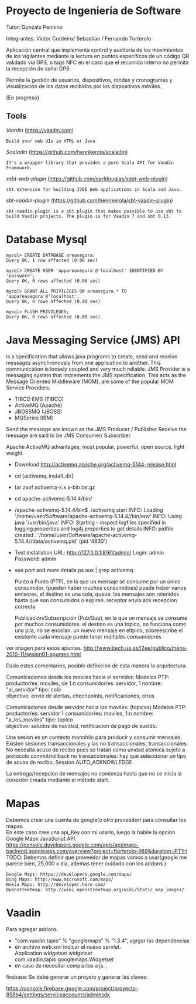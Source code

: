 # Proyecto de Ingeniería de Software

Tutor: Gonzalo Pennino

Integrantes: Victor Cordeiro/ Sebastían / Fernando Torterolo

Aplicación central que implementa control y auditoría de los movimientos de los vigilantes mediante la lectura en puntos específicos de un código
QR validado vía GPS, o tags NFC en el caso que el recorrido interno no permita la recepción de señal GPS.

Permite la gestión de usuarios, dispositivos, rondas y cronogramas y visualización de los datos recibidos por los dispositivos móviles.

(En progreso)


## Tools 

*Vaadin* (https://vaadin.com)
    
    Build your web UIs in HTML or Java

*Scaladin*   (https://github.com/henrikerola/scaladin)
    
    It's a wrapper library that provides a pure Scala API for Vaadin Framework.
    
*xsbt-web-plugin* (https://github.com/earldouglas/xsbt-web-plugin) 

    sbt extension for building J2EE Web applications in Scala and Java.  
    
*sbt-vaadin-plugin* (https://github.com/henrikerola/sbt-vaadin-plugin)

    sbt-vaadin-plugin is a sbt plugin that makes possible to use sbt to build Vaadin projects. The plugin is for Vaadin 7 and sbt 0.13.
    
    
# Database Mysql

    mysql> CREATE DATABASE areasegura;
    Query OK, 1 row affected (0.00 sec)
    
    mysql> CREATE USER 'appareasegura'@'localhost' IDENTIFIED BY 'password';  
    Query OK, 0 rows affected (0.00 sec)
    
    mysql> GRANT ALL PRIVILEGES ON areasegura.* TO 'appareasegura'@'localhost';
    Query OK, 0 rows affected (0.00 sec)
    
    mysql> FLUSH PRIVILEGES;
    Query OK, 0 rows affected (0.00 sec)
    

# Java Messaging Service (JMS) API
is a specification that allows java programs to create, send and receive messages asynchronously from one application to another. 
This communication is loosely coupled and very much reliable.
JMS Provider is a messaging system that implements the JMS specification.
This acts as the Message Oriented Middleware (MOM), are some of the popular MOM Service Providers.

* TIBCO EMS (TIBCO)
* ActiveMQ (Apache)
* JBOSSMQ (JBOSS)
* MQSeries (IBM)

Send the message are known as the JMS Producer / Publisher
Receive the message are said to be JMS Consumer/ Subscriber.

Apache ActiveMQ advantages, most popular, powerful, open source, light weight.

- Download http://activemq.apache.org/activemq-5144-release.html
- cd [activemq_install_dir]
- tar zxvf activemq-x.x.x-bin.tar.gz
- cd apache-activemq-5.14.4/bin/
- /apache-activemq-5.14.4/bin$ ./activemq start
    INFO: Loading '/home/user/Software/apache-activemq-5.14.4//bin/env'
    INFO: Using java '/usr/bin/java'
    INFO: Starting - inspect logfiles specified in logging.properties and log4j.properties to get details
    INFO: pidfile created : '/home/user/Software/apache-activemq-5.14.4//data/activemq.pid' (pid '4830')
    
- Test installation
    URL: http://127.0.0.1:8161/admin/
    Login: admin
    Password: admin


- see port and more details 
    ps aux | grep activemq
    
    

    Punto a Punto (PTP), 
         en la que un mensaje se consume por un único consumidor. (pueden haber muchos consumidoes)
         puede haber varios emisores, 
         el destino es una cola, queue.
         los mensajes son retenidos hasta que son consumidos o expiren. receptor envia ack recepcion correcta
         
         
    Publicación/Subscripción (Pub/Sub), en la que un mensaje se consume por muchos consumidores.
    el destino es una topico, no funciona como una pila, no se encolan.
    un nuevo mensaje en eltpico, sobreescribe el existente
    cada mensaje puede tener múltiples consumidores

ver imagen para estos apuntes.
     http://www.jtech.ua.es/j2ee/publico/mens-2010-11/sesion01-apuntes.html
     

Dado estos comentarios, posible definicion de esta manera la arquitectura.

Comunicaciones desde los moviles hacia el servidor:
    Modelos PTP:
        productor/es: moviles, de 1:n
        consumidor/es: servidor, 1 
        nombre: "al_servidor"
        tipo: cola  
        objectivo: envio de alertas, chechpoints, notificaciones, otros  
        


Comunicaciones desde servidor hacia los moviles: (topicos)
    Modelos PTP:
        productor/es: servidor 1
        consumidor/es: moviles, 1:n 
        nombre: "a_los_moviles"
        tipo: topico  
        objectivo: saludos de navidad, notificacion de pago de sueldo.
          
Una sesion es un contexto monohilo para producir y consumir mensajes, 
Existen sesiones transaccionales y las no transaccionales, 
    transaccionales:  No necesita acuso de recibo pues se tratan como unidad atomica sujeto a protocolo commit/rollback
    no transaccionales: hay que seleccionar un tipo de acuse de recibo, Session.AUTO_ACKNOWLEDGE 
    
La entrega/recepcion de mensajes no comienza hasta que no se inicia la conexión creada mediante el método start.
 
    
# Mapas
Debemos crear una cuenta de google(o otro proveedor) para consultar los mapas.  
En este caso cree una api_Key con mi usario, luego la habile la opcion Google Maps JavaScript API. 
https://console.developers.google.com/apis/api/maps-backend.googleapis.com/overview?project=ftorterolo-988&duration=PT1H
TODO: Debemos definir que proveedor de mapas vamos a usar(google me parece bien, 25.000 x dia, ademas tener cuidado con los addons ) 



    Google Maps: https://developers.google.com/maps/
    Bing Maps: http://www.microsoft.com/maps/
    Nokia Maps: http://developer.here.com/
    Openstreetmap: http://wiki.openstreetmap.org/wiki/Static_map_images/


# Vaadin

Para agregar addons.

* "com.vaadin.tapio" % "googlemaps" % "1.3.4", agrgar las dependencias
* en archivo web.xml indicar el nuevo servlet.  
    <init-param>
        <description>Application widgetset</description>
        <param-name>widgetset</param-name>
        <param-value>com.vaadin.tapio.googlemaps.Widgetset</param-value>
    </init-param>
* en caso de necesitar compiarlos a js. , 

    
firebase:
Se debe generar un proyeto y generar las claves:

https://console.firebase.google.com/project/proyecto-858b4/settings/serviceaccounts/adminsdk
    
    
    
